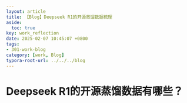 ```yaml
---
layout: article
title: 【Blog】Deepseek R1的开源蒸馏数据梳理
aside:
  toc: true
key: work_reflection
date: 2025-02-07 10:45:07 +0800
tags:
- 301-work-blog
category: [work, Blog]
typora-root-url: ../../../blog
---
```


# Deepseek R1的开源蒸馏数据有哪些？

